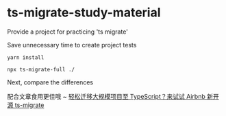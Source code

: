 # ts-migrate-study-material
Provide a project for practicing 'ts migrate'

Save unnecessary time to create project tests

`yarn install`

`npx ts-migrate-full ./`

Next, compare the differences


配合文章食用更佳哦 ~ [轻松迁移大规模项目至 TypeScript？来试试 Airbnb 新开源 ts-migrate](https://www.yuque.com/lszh/pbt52u/ts-migrate-study)
